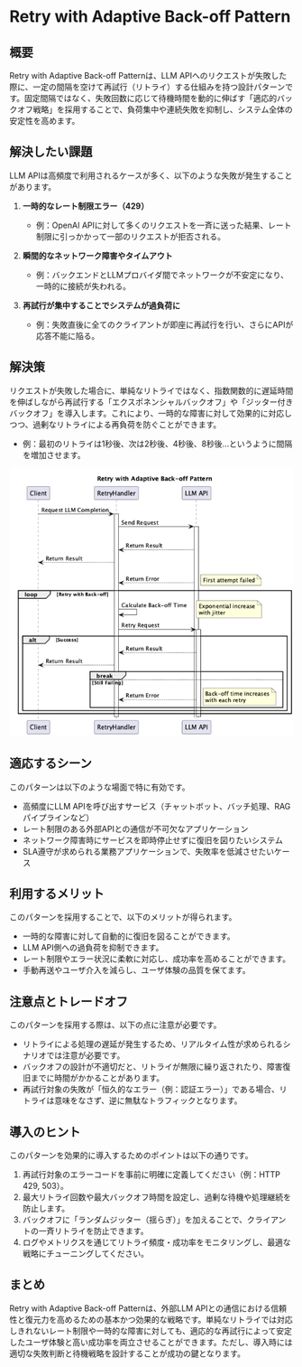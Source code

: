# Retry with Adaptive Back-off Pattern

## 概要
Retry with Adaptive Back-off Patternは、LLM APIへのリクエストが失敗した際に、一定の間隔を空けて再試行（リトライ）する仕組みを持つ設計パターンです。固定間隔ではなく、失敗回数に応じて待機時間を動的に伸ばす「適応的バックオフ戦略」を採用することで、負荷集中や連続失敗を抑制し、システム全体の安定性を高めます。

## 解決したい課題
LLM APIは高頻度で利用されるケースが多く、以下のような失敗が発生することがあります。

1. **一時的なレート制限エラー（429）**
   - 例：OpenAI APIに対して多くのリクエストを一斉に送った結果、レート制限に引っかかって一部のリクエストが拒否される。

2. **瞬間的なネットワーク障害やタイムアウト**
   - 例：バックエンドとLLMプロバイダ間でネットワークが不安定になり、一時的に接続が失われる。

3. **再試行が集中することでシステムが過負荷に**
   - 例：失敗直後に全てのクライアントが即座に再試行を行い、さらにAPIが応答不能に陥る。

## 解決策
リクエストが失敗した場合に、単純なリトライではなく、指数関数的に遅延時間を伸ばしながら再試行する「エクスポネンシャルバックオフ」や「ジッター付きバックオフ」を導入します。これにより、一時的な障害に対して効果的に対応しつつ、過剰なリトライによる再負荷を防ぐことができます。

- 例：最初のリトライは1秒後、次は2秒後、4秒後、8秒後…というように間隔を増加させます。

![img](./uml/images/retry_with_adaptive_back_off_pattern.png)

## 適応するシーン
このパターンは以下のような場面で特に有効です。

- 高頻度にLLM APIを呼び出すサービス（チャットボット、バッチ処理、RAGパイプラインなど）
- レート制限のある外部APIとの通信が不可欠なアプリケーション
- ネットワーク障害時にサービスを即時停止せずに復旧を図りたいシステム
- SLA遵守が求められる業務アプリケーションで、失敗率を低減させたいケース

## 利用するメリット
このパターンを採用することで、以下のメリットが得られます。

- 一時的な障害に対して自動的に復旧を図ることができます。
- LLM API側への過負荷を抑制できます。
- レート制限やエラー状況に柔軟に対応し、成功率を高めることができます。
- 手動再送やユーザ介入を減らし、ユーザ体験の品質を保てます。

## 注意点とトレードオフ
このパターンを採用する際は、以下の点に注意が必要です。

- リトライによる処理の遅延が発生するため、リアルタイム性が求められるシナリオでは注意が必要です。
- バックオフの設計が不適切だと、リトライが無限に繰り返されたり、障害復旧までに時間がかかることがあります。
- 再試行対象の失敗が「恒久的なエラー（例：認証エラー）」である場合、リトライは意味をなさず、逆に無駄なトラフィックとなります。

## 導入のヒント
このパターンを効果的に導入するためのポイントは以下の通りです。

1. 再試行対象のエラーコードを事前に明確に定義してください（例：HTTP 429, 503）。
2. 最大リトライ回数や最大バックオフ時間を設定し、過剰な待機や処理継続を防止します。
3. バックオフに「ランダムジッター（揺らぎ）」を加えることで、クライアントの一斉リトライを防止できます。
4. ログやメトリクスを通じてリトライ頻度・成功率をモニタリングし、最適な戦略にチューニングしてください。

## まとめ
Retry with Adaptive Back-off Patternは、外部LLM APIとの通信における信頼性と復元力を高めるための基本かつ効果的な戦略です。単純なリトライでは対応しきれないレート制限や一時的な障害に対しても、適応的な再試行によって安定したユーザ体験と高い成功率を両立させることができます。ただし、導入時には適切な失敗判断と待機戦略を設計することが成功の鍵となります。
